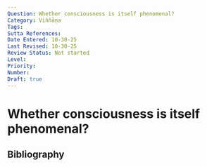 ```yaml
---
Question: Whether consciousness is itself phenomenal?
Category: Viññāṇa
Tags: 
Sutta References: 
Date Entered: 10-30-25
Last Revised: 10-30-25
Review Status: Not started
Level: 
Priority: 
Number: 
Draft: true
---
```


# Whether consciousness is itself phenomenal?

## Bibliography

<!-- 

Notes:



-->